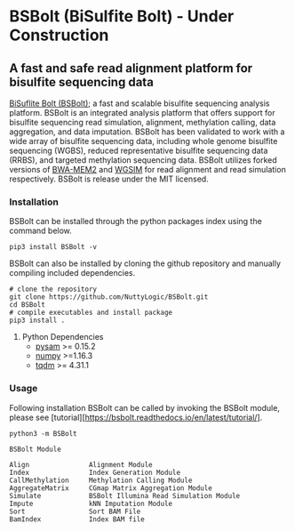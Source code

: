 # BSBolt (BiSulfite Bolt) - Under Construction
## A fast and safe read alignment platform for bisulfite sequencing data

[BiSuflite Bolt (BSBolt)](https://github.com/NuttyLogic/BSBolt); a fast and scalable bisulfite sequencing analysis platform. BSBolt is an integrated analysis 
platform that offers support for bisulfite sequencing read simulation, alignment, methylation calling, data aggregation, 
and data imputation. BSBolt has been validated to work with a wide array of bisulfite sequencing data, 
including whole genome bisulfite sequencing (WGBS), reduced representative bisulfite sequencing data (RRBS), 
and targeted methylation sequencing data. BSBolt utilizes forked versions of [BWA-MEM2](https://github.com/bwa-mem2/bwa-mem2) 
and [WGSIM](https://github.com/lh3/wgsim) for read alignment and read simulation respectively. BSBolt is release under the 
 MIT licensed. 


### Installation

BSBolt can be installed through the python packages index using the command below.

```shell
pip3 install BSBolt -v
```

BSBolt can also be installed by cloning the github repository and manually compiling included dependencies. 

```shell
# clone the repository
git clone https://github.com/NuttyLogic/BSBolt.git
cd BSBolt
# compile executables and install package
pip3 install .
```

1. Python Dependencies
    - [pysam](https://github.com/pysam-developers/pysam) >= 0.15.2
    - [numpy](https://numpy.org/) >=1.16.3
    - [tqdm](https://github.com/tqdm/tqdm) >= 4.31.1
    
### Usage
Following installation BSBolt can be called by invoking the BSBolt module, 
please see [tutorial][https://bsbolt.readthedocs.io/en/latest/tutorial/].

```shell
python3 -m BSBolt
```
 
```shell
BSBolt Module

Align               Alignment Module
Index               Index Generation Module
CallMethylation     Methylation Calling Module
AggregateMatrix     CGmap Matrix Aggregation Module
Simulate            BSBolt Illumina Read Simulation Module
Impute              kNN Imputation Module
Sort                Sort BAM File
BamIndex            Index BAM file
```





